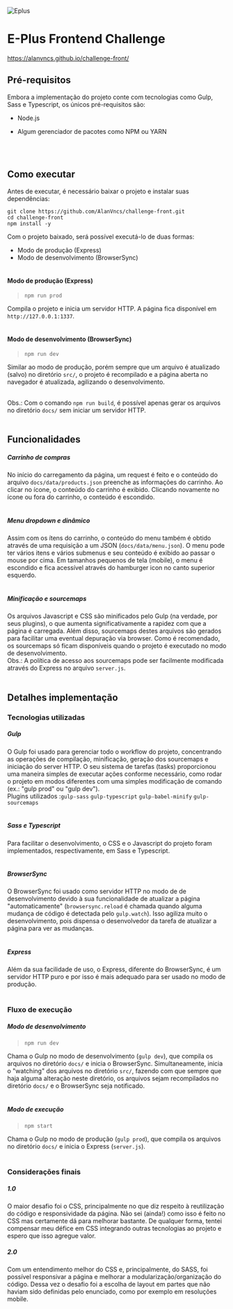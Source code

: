 
  
  

![Eplus](https://www.agenciaeplus.com.br/wp-content/themes/eplus/images/agencia-eplus-n-logo.png)

# E-Plus Frontend Challenge

https://alanvncs.github.io/challenge-front/

## Pré-requisitos

Embora a implementação do projeto conte com tecnologias como Gulp, Sass e Typescript, os únicos pré-requisitos são:

- Node.js

- Algum gerenciador de pacotes como NPM ou YARN

<br><br>

  

## Como executar

Antes de executar, é necessário baixar o projeto e instalar suas dependências:
```
git clone https://github.com/AlanVncs/challenge-front.git
cd challenge-front
npm install -y
```

Com o projeto baixado, será possível executá-lo de duas formas:
- Modo de produção (Express)
- Modo de desenvolvimento (BrowserSync)
<br><br>
  

#### Modo de produção (Express)

>  `npm run prod`

Compila o projeto e inicia um servidor HTTP. A página fica disponível em `http://127.0.0.1:1337`.
<br><br>


#### Modo de desenvolvimento (BrowserSync)

>  `npm run dev`

Similar ao modo de produção, porém sempre que um arquivo é atualizado (salvo) no diretório `src/`, o projeto é recompilado e a página aberta no navegador é atualizada, agilizando o desenvolvimento.
<br><br>


Obs.: Com o comando `npm run build`, é possível apenas gerar os arquivos no diretório `docs/` sem iniciar um servidor HTTP.
<br><br>

  

## Funcionalidades

##### Carrinho de compras

No início do carregamento da página, um request é feito e o conteúdo do arquivo `docs/data/products.json` preenche as informações do carrinho. Ao clicar no ícone, o conteúdo do carrinho é exibido. Clicando novamente no ícone ou fora do carrinho, o conteúdo é escondido.
<br><br>

  

##### Menu dropdown e dinâmico
Assim com os ítens do carrinho, o conteúdo do menu também é obtido através de uma requisição a um JSON (`docs/data/menu.json`). O menu pode ter vários itens e vários submenus e seu conteúdo é exibido ao passar o mouse por cima. Em tamanhos pequenos de tela (mobile), o menu é escondido e fica acessível através do hamburger icon no canto superior esquerdo.
<br><br>



##### Minificação e sourcemaps
Os arquivos Javascript e CSS são minificados pelo Gulp (na verdade, por seus plugins), o que aumenta significativamente a rapidez com que a página é carregada. Além disso, sourcemaps destes arquivos são gerados para facilitar uma eventual depuração via browser.
Como é recomendado, os sourcemaps só ficam disponíveis quando o projeto é executado no modo de desenvolvimento. <br>
Obs.: A política de acesso aos sourcemaps pode ser facilmente modificada através do Express no arquivo `server.js`.
<br><br>
  
  

## Detalhes implementação

### Tecnologias utilizadas

  

##### Gulp

O Gulp foi usado para gerenciar todo o workflow do projeto, concentrando as operações de compilação, minificação, geração dos sourcemaps e iniciação do server HTTP. O seu sistema de tarefas (tasks) proporcionou uma maneira simples de executar ações conforme necessário, como rodar o projeto em modos diferentes com uma simples modificação de comando (ex.: "gulp prod" ou "gulp dev"). <br>
Plugins utilizados :`gulp-sass` `gulp-typescript` `gulp-babel-minify` `gulp-sourcemaps`
<br><br>

  

##### Sass e Typescript

Para facilitar o desenvolvimento, o CSS e o Javascript do projeto foram implementados, respectivamente, em Sass e Typescript.
<br><br>

  

##### BrowserSync

O BrowserSync foi usado como servidor HTTP no modo de de desenvolvimento devido à sua funcionalidade de atualizar a página "automaticamente" (`browsersync.reload` é chamada quando alguma mudança de código é detectada pelo `gulp.watch`). Isso agiliza muito o desenvolvimento, pois dispensa o desenvolvedor da tarefa de atualizar a página para ver as mudanças.
<br><br>

  

##### Express
Além da sua facilidade de uso, o Express, diferente do BrowserSync, é um servidor HTTP puro e por isso é mais adequado para ser usado no modo de produção.
<br><br>

  

### Fluxo de execução


##### Modo de desenvolvimento
>  ```npm run dev```

Chama o Gulp no modo de desenvolvimento (`gulp dev`), que compila os arquivos no diretório `docs/` e inicia o BrowserSync.
Simultaneamente, inicia o "watching" dos arquivos no diretório `src/`, fazendo com que sempre que haja alguma alteração neste diretório, os arquivos sejam recompilados no diretório `docs/` e o BrowserSync seja notificado.
<br><br>

  

##### Modo de execução
>  ```npm start```

Chama o Gulp no modo de produção (`gulp prod`), que compila os arquivos no diretório `docs/` e inicia o Express (`server.js`).
<br><br>

  

### Considerações finais

##### 1.0
O maior desafio foi o CSS, principalmente no que diz respeito à reutilização do código e responsividade da página. Não sei (ainda!) como isso é feito no CSS mas certamente dá para melhorar bastante. De qualquer forma, tentei compensar meu défice em CSS integrando outras tecnologias ao projeto e espero que isso agregue valor.

##### 2.0
Com um entendimento melhor do CSS e, principalmente, do SASS, foi possível responsivar a página e melhorar a modularização/organização do código.
Dessa vez o desafio foi a escolha de layout em partes que não haviam sido definidas pelo enunciado, como por exemplo em resoluções mobile.
